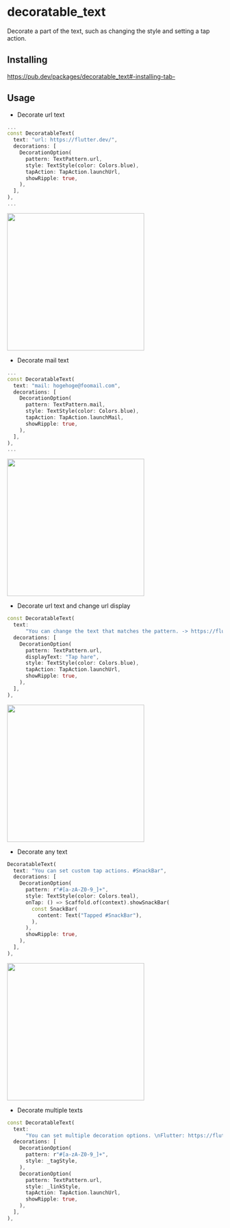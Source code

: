 # decoratable_text

Decorate a part of the text, such as changing the style and setting a tap action.

## Installing

https://pub.dev/packages/decoratable_text#-installing-tab-

## Usage

- Decorate url text

``` dart
...
const DecoratableText(
  text: "url: https://flutter.dev/",
  decorations: [
    DecorationOption(
      pattern: TextPattern.url,
      style: TextStyle(color: Colors.blue),
      tapAction: TapAction.launchUrl,
      showRipple: true,
    ),
  ],
),
...
```

<img src="https://user-images.githubusercontent.com/36199796/84576376-3ff48580-adef-11ea-913b-16e47b217c2c.gif" width="320px"> 

- Decorate mail text

``` dart
...
const DecoratableText(
  text: "mail: hogehoge@foomail.com",
  decorations: [
    DecorationOption(
      pattern: TextPattern.mail,
      style: TextStyle(color: Colors.blue),
      tapAction: TapAction.launchMail,
      showRipple: true,
    ),
  ],
),
...
```

<img src="https://user-images.githubusercontent.com/36199796/84576374-3f5bef00-adef-11ea-8c7a-01f1327e7751.gif" width="320px">

- Decorate url text and change url display

``` dart
const DecoratableText(
  text:
      "You can change the text that matches the pattern. -> https://flutter.dev/",
  decorations: [
    DecorationOption(
      pattern: TextPattern.url,
      displayText: "Tap hare",
      style: TextStyle(color: Colors.blue),
      tapAction: TapAction.launchUrl,
      showRipple: true,
    ),
  ],
),
```

<img src="https://user-images.githubusercontent.com/36199796/84576460-dc1e8c80-adef-11ea-955e-ab48ee292540.gif" width="320px">

- Decorate any text

``` dart
DecoratableText(
  text: "You can set custom tap actions. #SnackBar",
  decorations: [
    DecorationOption(
      pattern: r"#[a-zA-Z0-9_]+",
      style: TextStyle(color: Colors.teal),
      onTap: () => Scaffold.of(context).showSnackBar(
        const SnackBar(
          content: Text("Tapped #SnackBar"),
        ),
      ),
      showRipple: true,
    ),
  ],
),
```

<img src="https://user-images.githubusercontent.com/36199796/84576371-3bc86800-adef-11ea-8378-b7854c96e0a1.gif" width="320px">

- Decorate multiple texts

``` dart
const DecoratableText(
  text:
      "You can set multiple decoration options. \nFlutter: https://flutter.dev/ #flutter \nDart: https://dart.dev/ #dart",
  decorations: [
    DecorationOption(
      pattern: r"#[a-zA-Z0-9_]+",
      style: _tagStyle,
    ),
    DecorationOption(
      pattern: TextPattern.url,
      style: _linkStyle,
      tapAction: TapAction.launchUrl,
      showRipple: true,
    ),
  ],
),
```
